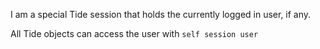 I am a special Tide session that holds the currently logged in user, if any.

All Tide objects can access the user with `self session user`